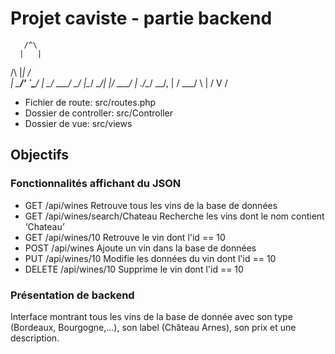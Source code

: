 # Projet caviste - partie backend

       /^\
      |   |
/\     |_|     /\
| \___/' `\___/ |
 \_/  \___/  \_/
  |\__/   \__/|
  |/  \___/  \|
 ./\__/   \__/\,
 | /  \___/  \ |
 \/     V     \/

* Fichier de route: src/routes.php
* Dossier de controller: src/Controller
* Dossier de vue: src/views

## Objectifs

### Fonctionnalités affichant du JSON

* GET /api/wines Retrouve tous les vins de la base de données
* GET /api/wines/search/Chateau Recherche les vins dont le nom contient ‘Chateau’
* GET /api/wines/10 Retrouve le vin dont l'id == 10
* POST /api/wines Ajoute un vin dans la base de données
* PUT /api/wines/10 Modifie les données du vin dont l'id == 10
* DELETE /api/wines/10 Supprime le vin dont l'id == 10

### Présentation de backend

Interface montrant tous les vins de la base de donnée avec son type (Bordeaux, Bourgogne,...), son label (Château Arnes), son prix et une description.